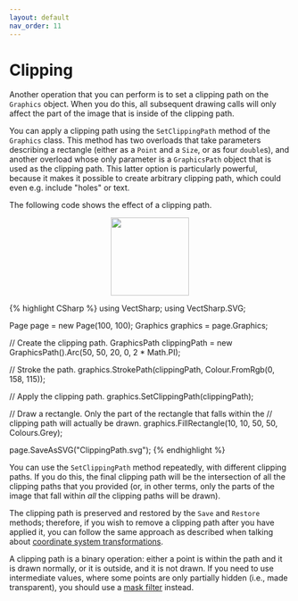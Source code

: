 ```yaml
---
layout: default
nav_order: 11
---
```


# Clipping

Another operation that you can perform is to set a clipping path on the `Graphics` object. When you do this, all subsequent drawing calls will only affect the part of the image that is inside of the clipping path.

You can apply a clipping path using the `SetClippingPath` method of the `Graphics` class. This method has two overloads that take parameters describing a rectangle (either as a `Point` and a `Size`, or as four `double`s), and another overload whose only parameter is a `GraphicsPath` object that is used as the clipping path. This latter option is particularly powerful, because it makes it possible to create arbitrary clipping path, which could even e.g. include "holes" or text.

The following code shows the effect of a clipping path.

<div class="code-example">
    <p style="text-align: center">
        <img src="assets/tutorials/ClippingPath.svg" style="height: 10em" />
    </p>
</div>
{% highlight CSharp %}
using VectSharp;
using VectSharp.SVG;

Page page = new Page(100, 100);
Graphics graphics = page.Graphics;

// Create the clipping path.
GraphicsPath clippingPath = new GraphicsPath().Arc(50, 50, 20, 0, 2 * Math.PI);

// Stroke the path.
graphics.StrokePath(clippingPath, Colour.FromRgb(0, 158, 115));

// Apply the clipping path.
graphics.SetClippingPath(clippingPath);

// Draw a rectangle. Only the part of the rectangle that falls within the
// clipping path will actually be drawn.
graphics.FillRectangle(10, 10, 50, 50, Colours.Grey);

page.SaveAsSVG("ClippingPath.svg");
{% endhighlight %}

You can use the `SetClippingPath` method repeatedly, with different clipping paths. If you do this, the final clipping path will be the intersection of all the clipping paths that you provided (or, in other terms, only the parts of the image that fall within _all_ the clipping paths will be drawn).

The clipping path is preserved and restored by the `Save` and `Restore` methods; therefore, if you wish to remove a clipping path after you have applied it, you can follow the same approach as described when talking about [coordinate system transformations](transformations.html#saving-and-restoring-the-coordinate-system).

A clipping path is a binary operation: either a point is within the path and it is drawn normally, or it is outside, and it is not drawn. If you need to use intermediate values, where some points are only partially hidden (i.e., made transparent), you should use a [mask filter](filters.html#mask-filter) instead.
